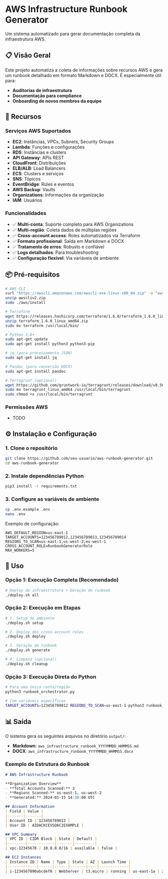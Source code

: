 # AWS Infrastructure Runbook Generator

Um sistema automatizado para gerar documentação completa da infraestrutura AWS.

## 📋 Visão Geral

Este projeto automatiza a coleta de informações sobre recursos AWS e gera um runbook detalhado em formato Markdown e DOCX. É especialmente útil para:

- **Auditorias de infraestrutura**
- **Documentação para compliance**
- **Onboarding de novos membros da equipe**

## 🚀 Recursos

### Serviços AWS Suportados

- **EC2**: Instâncias, VPCs, Subnets, Security Groups
- **Lambda**: Funções e configurações
- **RDS**: Instâncias e clusters
- **API Gateway**: APIs REST
- **CloudFront**: Distribuições
- **ELB/ALB**: Load Balancers
- **ECS**: Clusters e serviços
- **SNS**: Tópicos
- **EventBridge**: Rules e eventos
- **AWS Backup**: Vaults
- **Organizations**: Informações da organização
- **IAM**: Usuários

### Funcionalidades

- ✅ **Multi-conta**: Suporte completo para AWS Organizations
- ✅ **Multi-região**: Coleta dados de múltiplas regiões
- ✅ **Cross-account access**: Roles automatizados via Terraform
- ✅ **Formato profissional**: Saída em Markdown e DOCX
- ✅ **Tratamento de erros**: Robusto e confiável
- ✅ **Logs detalhados**: Para troubleshooting
- ✅ **Configuração flexível**: Via variáveis de ambiente

## 📦 Pré-requisitos

```bash
# AWS CLI
curl "https://awscli.amazonaws.com/awscli-exe-linux-x86_64.zip" -o "awscliv2.zip"
unzip awscliv2.zip
sudo ./aws/install

# Terraform
wget https://releases.hashicorp.com/terraform/1.6.0/terraform_1.6.0_linux_amd64.zip
unzip terraform_1.6.0_linux_amd64.zip
sudo mv terraform /usr/local/bin/

# Python 3.8+
sudo apt-get update
sudo apt-get install python3 python3-pip

# jq (para processamento JSON)
sudo apt-get install jq

# Pandoc (para conversão DOCX)
sudo apt-get install pandoc

# Terragrunt (opcional)
wget https://github.com/gruntwork-io/terragrunt/releases/download/v0.50.0/terragrunt_linux_amd64
sudo mv terragrunt_linux_amd64 /usr/local/bin/terragrunt
sudo chmod +x /usr/local/bin/terragrunt
```

### Permissões AWS

- TODO 

## ⚙️ Instalação e Configuração

### 1. Clone o repositório

```bash
git clone https://github.com/seu-usuario/aws-runbook-generator.git
cd aws-runbook-generator
```

### 2. Instale dependências Python

```bash
pip3 install -r requirements.txt
```

### 3. Configure as variáveis de ambiente

```bash
cp .env.example .env
nano .env
```

Exemplo de configuração:

```env
AWS_DEFAULT_REGION=us-east-1
TARGET_ACCOUNTS=123456789012,123456789013,123456789014
REGIONS_TO_SCAN=us-east-1,us-west-2,eu-west-1
CROSS_ACCOUNT_ROLE=RunbookGeneratorRole
MAX_WORKERS=5
```

## 🎯 Uso

### Opção 1: Execução Completa (Recomendado)

```bash
# Deploy da infraestrutura + Geração do runbook
./deploy.sh all
```

### Opção 2: Execução em Etapas

```bash
# 1. Setup do ambiente
./deploy.sh setup

# 2. Deploy dos cross-account roles
./deploy.sh deploy

# 3. Geração do runbook
./deploy.sh generate

# 4. Limpeza (opcional)
./deploy.sh cleanup
```

### Opção 3: Execução Direta do Python

```bash
# Para uma única conta/região
python3 runbook_orchestrator.py

# Com variáveis específicas
TARGET_ACCOUNTS=123456789012 REGIONS_TO_SCAN=us-east-1 python3 runbook_orchestrator.py
```

## 📊 Saída

O sistema gera os seguintes arquivos no diretório `output/`:

- **Markdown**: `aws_infrastructure_runbook_YYYYMMDD_HHMMSS.md`
- **DOCX**: `aws_infrastructure_runbook_YYYYMMDD_HHMMSS.docx`

### Exemplo de Estrutura do Runbook

```markdown
# AWS Infrastructure Runbook

**Organization Overview**
- **Total Accounts Scanned:** 3
- **Regions Scanned:** us-east-1, us-west-2
- **Generated:** 2024-01-15 14:30:00 UTC

## Account Information
| Field | Value |
|-------|-------|
| Account ID | 123456789012 |
| User ID | AIDACKCEVSQ6C2EXAMPLE |

## VPC Summary
| VPC ID | CIDR Block | State | Default |
|--------|------------|-------|---------|
| vpc-12345678 | 10.0.0.0/16 | available | false |

## EC2 Instances
| Instance ID | Name | Type | State | AZ | Launch Time |
|-------------|------|------|-------|----|-------------|
| i-1234567890abcdef0 | WebServer | t3.micro | running | us-east-1a | 2024-01-10T10:00:00Z |
```